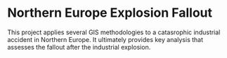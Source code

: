 # Northern Europe Explosion Fallout

This project applies several GIS methodologies to a catasrophic industrial accident in Northern Europe. It ultimately provides key analysis that assesses the fallout after the industrial explosion.
